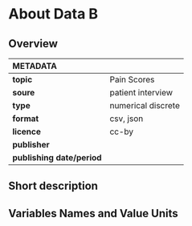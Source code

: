 # About Data B

## Overview

|METADATA||
|:-----|------|
|**topic**|Pain Scores |
|**soure**|patient interview|
|**type**|numerical discrete |
|**format**|csv, json|
|**licence**|cc-by|
|**publisher**||
|**publishing date/period**||

## Short description

## Variables Names and Value Units
